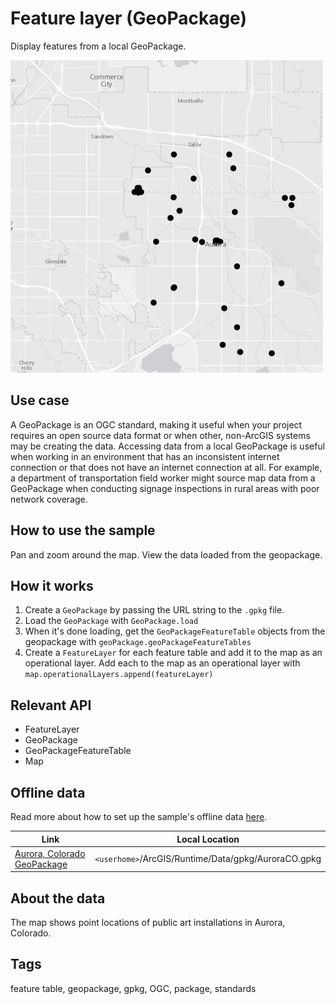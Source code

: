 # Feature layer (GeoPackage)

Display features from a local GeoPackage.

![](screenshot.png)

## Use case

A GeoPackage is an OGC standard, making it useful when your project requires an open source data format or when other, non-ArcGIS systems may be creating the data. Accessing data from a local GeoPackage is useful when working in an environment that has an inconsistent internet connection or that does not have an internet connection at all. For example, a department of transportation field worker might source map data from a GeoPackage when conducting signage inspections in rural areas with poor network coverage.

## How to use the sample

Pan and zoom around the map. View the data loaded from the geopackage.

## How it works

1. Create a `GeoPackage` by passing the URL string to the `.gpkg` file.
2. Load the `GeoPackage` with `GeoPackage.load`
3. When it's done loading, get the `GeoPackageFeatureTable` objects from the geopackage with `geoPackage.geoPackageFeatureTables`
4. Create a `FeatureLayer` for each feature table and add it to the map as an operational layer. Add each to
   the map as an operational layer with `map.operationalLayers.append(featureLayer)`

## Relevant API

* FeatureLayer
* GeoPackage
* GeoPackageFeatureTable
* Map

## Offline data

Read more about how to set up the sample's offline data [here](https://github.com/Esri/arcgis-runtime-samples-qt#use-offline-data-in-the-samples).

Link | Local Location
---------|-------|
|[Aurora, Colorado GeoPackage](https://www.arcgis.com/home/item.html?id=68ec42517cdd439e81b036210483e8e7)| `<userhome>`/ArcGIS/Runtime/Data/gpkg/AuroraCO.gpkg |

## About the data

The map shows point locations of public art installations in Aurora, Colorado.

## Tags

feature table, geopackage, gpkg, OGC, package, standards
